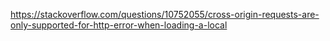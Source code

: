 https://stackoverflow.com/questions/10752055/cross-origin-requests-are-only-supported-for-http-error-when-loading-a-local
